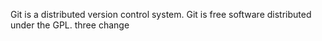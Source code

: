 Git is a distributed version control system.
Git is free software distributed under the GPL.
three change

